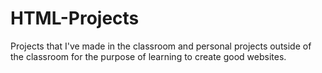 # HTML-Projects
Projects that I've made in the classroom and personal projects outside of the classroom for the purpose of learning to create good websites.
